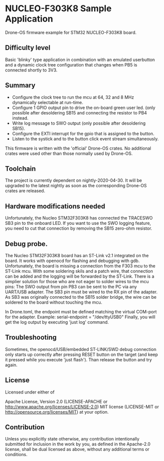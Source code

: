 # NUCLEO-F303K8 Sample Application
Drone-OS firmware example for STM32 NUCLEO-F303K8 board.

## Difficulty level
Basic 'blinky' type application in combination with an emulated userbutton and a 
dynamic clock tree configuration that changes when PB5 is connected shortly to 3V3.

## Summary
- Configure the clock tree to run the mcu at 64, 32 and 8 MHz dynamically
  selectable at run-time.
- Configure 1 GPIO output pin to drive the on-board green user led.
  (only possible after desoldering SB15 and connecting the resistor to PB4 instead.
- Write log message to SWO output (only possible after desoldering SB15).
- Configure the EXTI interrupt for the gpio that is assigned to the button.
- Listen to the systick and to the button click event stream simultaneously.

This firmware is written with the 'official' Drone-OS crates. No additional
crates were used other than those normally used by Drone-OS.

## Toolchain
The project is currently dependent on nightly-2020-04-30. It will be upgraded
to the latest nightly as soon as the corresponding Drone-OS crates are released.

## Hardware modifications needed
Unfortunately, the Nucleo STM32F303K8 has connected the TRACESWO SB3 pin to the
onboard LED. If you want to use the SWO logging feature, you need to cut that
connection by removing the SB15 zero-ohm resistor.

## Debug probe.
The Nucleo STM32F303K8 board has an ST-Link v2.1 integrated on the board. 
It works with openocd for flashing and debugging with gdb.
Unfortunately, the board is missing a connection from the F303 mcu to the ST-Link mcu.
With some soldering skils and a patch wire, that connection can be added and
the logging will be forwarded by the ST-Link. There is a simplier solution for
those who are not eager to solder wires to the mcu pins:
The SWO output from pin PB3 can be sent to the PC via any UART/USB adapter. 
The SB3 pin must be wired to the RX pin of the adapter. As SB3 was originally 
connected to the SB15 solder bridge, the wire can be soldered to the board
without touching the mcu.

In Drone.toml, the endpoint must be defined matching the virtual COM-port for the adapter.
Example:
serial-endpoint = "/dev/ttyUSB0"
Finally, you will get the log output by executing 'just log' command.

## Troubleshooting
Sometimes, the openocd/USB/embedded ST-LINK/SWD debug connection only starts up correctly after pressing RESET button on the target (and keep it pressed while you execute 'just flash'). Than release the button and try again.

## License
Licensed under either of

Apache License, Version 2.0 (LICENSE-APACHE or http://www.apache.org/licenses/LICENSE-2.0)
MIT license (LICENSE-MIT or http://opensource.org/licenses/MIT)
at your option.

## Contribution
Unless you explicitly state otherwise, any contribution intentionally submitted for inclusion in the work by you, as defined in the Apache-2.0 license, shall be dual licensed as above, without any additional terms or conditions.
